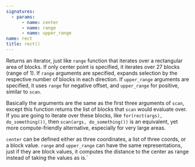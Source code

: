 ```yaml
---
signatures:
  - params:
      - name: center
      - name: range
      - name: upper_range
name: rect
title: rect()
---
```



Returns an iterator, just like `range` function that iterates over a rectangular
area of blocks. If only center point is specified, it iterates over 27 blocks
(range of 1). If `range` arguments are specified, expands selection by the
respective number of blocks in each direction. If `upper_range` arguments are
specified, it uses `range` for negative offset, and `upper_range` for positive,
similar to `scan`.

Basically the arguments are the same as the first three arguments of `scan`,
except this function returns the list of blocks that `scan` would evaluate over.
If you are going to iterate over these blocks, like
`for(rect(args), do_something())`, then `scan(args, do_something())` is an
equivalent, yet more compute-friendly alternative, especially for very large
areas.

`center` can be defined either as three coordinates, a list of three coords, or
a block value. `range` and `upper_range` can have the same representations, just
if they are block values, it computes the distance to the center as range
instead of taking the values as is.`
